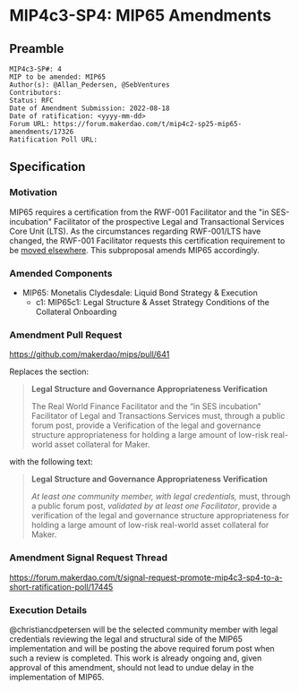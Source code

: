 # MIP4c3-SP4: MIP65 Amendments

## Preamble

```
MIP4c3-SP#: 4
MIP to be amended: MIP65
Author(s): @Allan_Pedersen, @SebVentures
Contributors:
Status: RFC
Date of Amendment Submission: 2022-08-18
Date of ratification: <yyyy-mm-dd>
Forum URL: https://forum.makerdao.com/t/mip4c2-sp25-mip65-amendments/17326
Ratification Poll URL:
```

## Specification

### Motivation

MIP65 requires a certification from the RWF-001 Facilitator and the "in SES-incubation" Facilitator of the prospective Legal and Transactional Services Core Unit (LTS). As the circumstances regarding RWF-001/LTS have changed, the RWF-001 Facilitator requests this certification requirement to be [moved elsewhere](https://forum.makerdao.com/t/mip65-monetalis-clydesdale-liquid-bond-strategy-execution/13148/112). This subproposal amends MIP65 accordingly.

### Amended Components

- MIP65: Monetalis Clydesdale: Liquid Bond Strategy & Execution
    - c1: MIP65c1: Legal Structure & Asset Strategy Conditions of the Collateral Onboarding

### Amendment Pull Request

<https://github.com/makerdao/mips/pull/641>

Replaces the section:

> **Legal Structure and Governance Appropriateness Verification**
> 
> The Real World Finance Facilitator and the “in SES incubation” Facilitator of Legal and Transactions Services must, through a public forum post, provide a Verification of the legal and governance structure appropriateness for holding a large amount of low-risk real-world asset collateral for Maker.

with the following text:

> **Legal Structure and Governance Appropriateness Verification**
> 
> *At least one community member, with legal credentials,* must, through a public forum post, *validated by at least one Facilitator*, provide a verification of the legal and governance structure appropriateness for holding a large amount of low-risk real-world asset collateral for Maker.

### Amendment Signal Request Thread

<https://forum.makerdao.com/t/signal-request-promote-mip4c3-sp4-to-a-short-ratification-poll/17445>

### Execution Details

@christiancdpetersen will be the selected community member with legal credentials reviewing the legal and structural side of the MIP65 implementation and will be posting the above required forum post when such a review is completed. This work is already ongoing and, given approval of this amendment, should not lead to undue delay in the implementation of MIP65. 